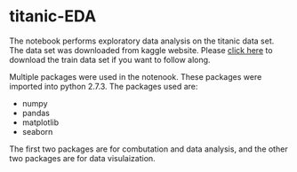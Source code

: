 # titanic-EDA
The notebook performs exploratory data analysis on the titanic data set. The data set was downloaded from kaggle 
website. Please [click here][id] to download the train data set if you want to 
follow along. 

Multiple packages were used in the notenook. These packages were imported into python 2.7.3. The packages used are:

* numpy
* pandas
* matplotlib
* seaborn

The first two packages are for combutation and data analysis, and the other two packages are for data visulaization.

[id]: https://www.kaggle.com/c/titanic/data
